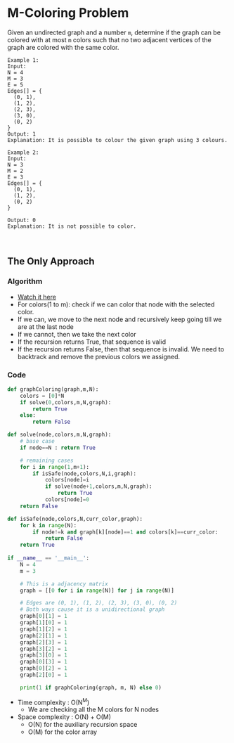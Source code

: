# M-Coloring Problem

Given an undirected graph and a number `m`, determine if the graph can be colored with at most `m` colors such that no two adjacent vertices of the graph are colored with the same color.

```
Example 1:
Input: 
N = 4
M = 3
E = 5
Edges[] = {
  (0, 1),
  (1, 2),
  (2, 3),
  (3, 0),
  (0, 2)
}
Output: 1
Explanation: It is possible to colour the given graph using 3 colours.

Example 2:
Input: 
N = 3
M = 2
E = 3
Edges[] = {
  (0, 1),
  (1, 2),
  (0, 2)
}

Output: 0
Explanation: It is not possible to color.
```

<br>

## The Only Approach 

### Algorithm

- [Watch it here](https://youtu.be/wuVwUK25Rfc?si=G6vnczG-379zdywb&t=258)
- For colors(1 to m): check if we can color that node with the selected color.
- If we can, we move to the next node and recursively keep going till we are at the last node
- If we cannot, then we take the next color
- If the recursion returns True, that sequence is valid
- If the recursion returns False, then that sequence is invalid. We need to backtrack and remove the previous colors we assigned.

### Code

```python
def graphColoring(graph,m,N):
    colors = [0]*N
    if solve(0,colors,m,N,graph):
        return True
    else:
        return False

def solve(node,colors,m,N,graph):
    # base case 
    if node==N : return True

    # remaining cases 
    for i in range(1,m+1):
        if isSafe(node,colors,N,i,graph):
            colors[node]=i
            if solve(node+1,colors,m,N,graph):
                return True
            colors[node]=0
    return False

def isSafe(node,colors,N,curr_color,graph):
    for k in range(N):
        if node!=k and graph[k][node]==1 and colors[k]==curr_color:
            return False
    return True
    
if __name__ == '__main__':
    N = 4
    m = 3

    # This is a adjacency matrix
    graph = [[0 for i in range(N)] for j in range(N)]

    # Edges are (0, 1), (1, 2), (2, 3), (3, 0), (0, 2)
    # Both ways cause it is a unidirectional graph
    graph[0][1] = 1
    graph[1][0] = 1
    graph[1][2] = 1
    graph[2][1] = 1
    graph[2][3] = 1
    graph[3][2] = 1
    graph[3][0] = 1
    graph[0][3] = 1
    graph[0][2] = 1
    graph[2][0] = 1

    print(1 if graphColoring(graph, m, N) else 0)
```
- Time complexity : O(N<sup>M</sup>)
  - We are checking all the M colors for N nodes
- Space complexity : O(N) + O(M)
  - O(N) for the auxiliary recursion space
  - O(M) for the color array